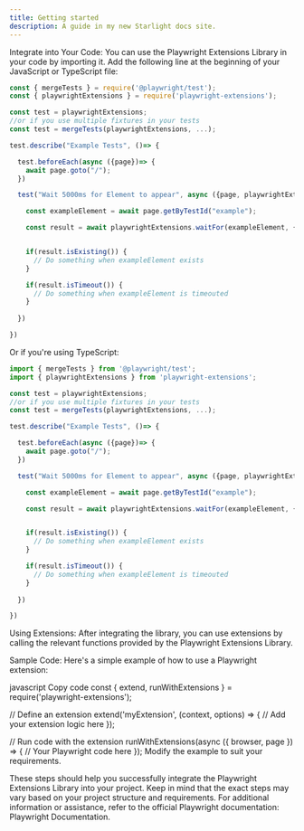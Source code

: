 ```yaml
---
title: Getting started
description: A guide in my new Starlight docs site.
---
```


Integrate into Your Code:
You can use the Playwright Extensions Library in your code by importing it. Add the following line at the beginning of your JavaScript or TypeScript file:

```javascript
const { mergeTests } = require('@playwright/test');
const { playwrightExtensions } = require('playwright-extensions');

const test = playwrightExtensions;
//or if you use multiple fixtures in your tests
const test = mergeTests(playwrightExtensions, ...);

test.describe("Example Tests", ()=> {

  test.beforeEach(async ({page})=> {
    await page.goto("/");
  })

  test("Wait 5000ms for Element to appear", async ({page, playwrightExtensions})=>{

    const exampleElement = await page.getByTestId("example");

    const result = await playwrightExtensions.waitFor(exampleElement, {timeout: 5000});


    if(result.isExisting()) {
      // Do something when exampleElement exists
    }

    if(result.isTimeout()) {
      // Do something when exampleElement is timeouted
    }
    
  })

})

```

Or if you're using TypeScript:

```javascript
import { mergeTests } from '@playwright/test';
import { playwrightExtensions } from 'playwright-extensions';

const test = playwrightExtensions;
//or if you use multiple fixtures in your tests
const test = mergeTests(playwrightExtensions, ...);

test.describe("Example Tests", ()=> {

  test.beforeEach(async ({page})=> {
    await page.goto("/");
  })

  test("Wait 5000ms for Element to appear", async ({page, playwrightExtensions})=>{

    const exampleElement = await page.getByTestId("example");

    const result = await playwrightExtensions.waitFor(exampleElement, {timeout: 5000});


    if(result.isExisting()) {
      // Do something when exampleElement exists
    }

    if(result.isTimeout()) {
      // Do something when exampleElement is timeouted
    }
    
  })

})

```

Using Extensions:
After integrating the library, you can use extensions by calling the relevant functions provided by the Playwright Extensions Library.

Sample Code:
Here's a simple example of how to use a Playwright extension:

javascript
Copy code
const { extend, runWithExtensions } = require('playwright-extensions');

// Define an extension
extend('myExtension', (context, options) => {
    // Add your extension logic here
});

// Run code with the extension
runWithExtensions(async ({ browser, page }) => {
    // Your Playwright code here
});
Modify the example to suit your requirements.

These steps should help you successfully integrate the Playwright Extensions Library into your project. Keep in mind that the exact steps may vary based on your project structure and requirements. For additional information or assistance, refer to the official Playwright documentation: Playwright Documentation.
